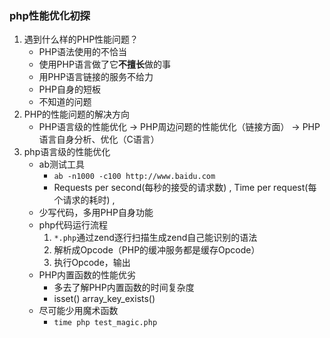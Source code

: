 ### php性能优化初探
1. 遇到什么样的PHP性能问题？
	- PHP语法使用的不恰当
	- 使用PHP语言做了它**不擅长**做的事
	- 用PHP语言链接的服务不给力
	- PHP自身的短板
	- 不知道的问题
2. PHP的性能问题的解决方向 
	- PHP语言级的性能优化 ->	PHP周边问题的性能优化（链接方面） -> PHP语言自身分析、优化（C语言）
3. php语言级的性能优化
	- ab测试工具
		+ `ab -n1000 -c100 http://www.baidu.com`
		+ Requests per second(每秒的接受的请求数) , Time per request(每个请求的耗时) ,
	- 少写代码，多用PHP自身功能
	- php代码运行流程  
		1. `*.php`通过zend逐行扫描生成zend自己能识别的语法
		2. 解析成Opcode（PHP的缓冲服务都是缓存Opcode）
		3. 执行Opcode，输出
	- PHP内置函数的性能优劣
		+ 多去了解PHP内置函数的时间复杂度
		+ isset()	array_key_exists()
	- 尽可能少用魔术函数
		+ `time php test_magic.php`